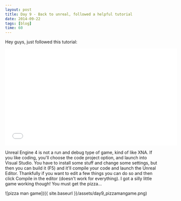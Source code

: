 ```yaml
---
layout: post
title: Day 9 - Back to unreal, followed a helpful tutorial
date: 2014-09-22
tags: [blog]
time: 60
---
```


Hey guys, just followed this tutorial:

<iframe width="560" height="315" src="//www.youtube.com/embed/Q3AvZmZEPyc" frameborder="0" allowfullscreen></iframe>

Unreal Engine 4 is not a run and debug type of game, kind of like XNA. If you like coding, you'll choose the code project option, and launch into Visual Studio. You have to install some stuff and change some settings, but then you can build it (F5) and it'll compile your code and launch the Unreal Editor. Thankfully if you want to edit a few things you can do so and then click Compile in the editor (doesn't work for everything). I got a silly little game working though! You must get the pizza...

![pizza man game]({{ site.baseurl }}/assets/day9_pizzamangame.png)